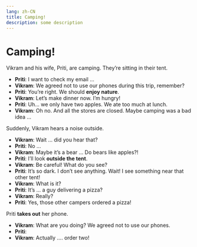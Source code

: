 ```yaml
---
lang: zh-CN
title: Camping!
description: some description
---
```


# Camping!

Vikram and his wife, Priti, are camping. They’re sitting in their tent.

- **Priti**: I want to check my email …
- **Vikram**: We agreed not to use our phones during this trip, remember?
- **Priti**: You’re right. We should **enjoy nature**.
- **Vikram**: Let’s make dinner now. I’m hungry!
- **Priti**: Uh… we only have two apples. We ate too much at lunch.
- **Vikram**: Oh no. And all the stores are closed.
  Maybe camping was a bad idea …

Suddenly, Vikram hears a noise outside.

- **Vikram**: Wait … did you hear that?
- **Priti**: No …
- **Vikram**: Maybe it’s a bear …
  Do bears like apples?!
- **Priti**: I’ll look **outside the tent**.
- **Vikram**: Be careful! What do you see?
- **Priti**: It’s so dark. I don’t see anything.
  Wait! I see something near that other tent!
- **Vikram**: What is it?
- **Priti**: It’s … a guy delivering a pizza?
- **Vikram**: Really?
- **Priti**: Yes, those other campers ordered a pizza!

Priti **takes out** her phone.

- **Vikram**: What are you doing? We agreed not to use our phones.
- **Priti**:
- **Vikram**: Actually …. order two!
